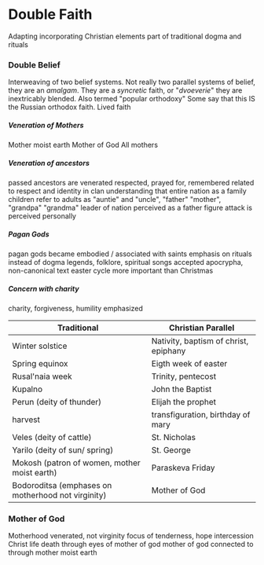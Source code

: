 # Double Faith
Adapting incorporating Christian elements part of traditional dogma and rituals
### Double Belief
Interweaving of two belief systems. 
Not really two parallel systems of belief, they are an *amalgam*. They are a *syncretic* faith, or 
"*dvoeverie*" they are inextricably blended. 
Also termed "popular orthodoxy"
Some say that this IS the Russian orthodox faith. Lived faith
##### Veneration of Mothers
Mother moist earth
Mother of God
All mothers
##### Veneration of ancestors
passed ancestors are venerated
	respected, prayed for, remembered
related to respect and identity in clan
understanding that entire nation as a family
	children refer to adults as "auntie" and "uncle", "father" "mother", "grandpa" "grandma"
	leader of nation perceived as a father figure
	attack is perceived personally
##### Pagan Gods
pagan gods became embodied / associated with saints
emphasis on rituals instead of dogma
legends, folklore, spiritual songs accepted
apocrypha, non-canonical text
easter cycle more important than Christmas
##### Concern with charity
charity, forgiveness, humility emphasized

| Traditional                                        | Christian Parallel                    |
| -------------------------------------------------- | ------------------------------------- |
| Winter solstice                                    | Nativity, baptism of christ, epiphany |
| Spring equinox                                     | Eigth week of easter                  |
| Rusal'naia week                                    | Trinity, pentecost                    |
| Kupalno                                            | John the Baptist                      |
| Perun  (deity  of thunder)                         | Elijah the prophet                    |
| harvest                                            | transfiguration, birthday of mary     |
| Veles (deity of cattle)                            | St. Nicholas                          |
| Yarilo (deity of sun/ spring)                      | St. George                            |
| Mokosh (patron of women, mother moist earth)       | Paraskeva Friday                      |
| Bodoroditsa (emphases on motherhood not virginity) | Mother of God                         |

### Mother of God
Motherhood venerated, not virginity
focus of tenderness, hope intercession
Christ life death through eyes of mother of god
mother of god connected to through mother moist earth


